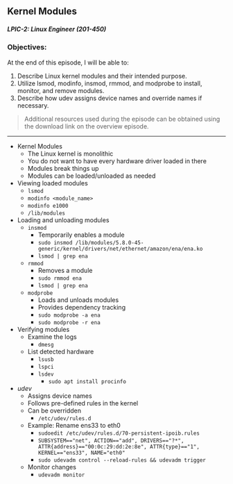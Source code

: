 ## Kernel Modules  
##### LPIC-2: Linux Engineer (201-450)  

### Objectives:  

At the end of this episode, I will be able to:  

1. Describe Linux kernel modules and their intended purpose. 
2. Utilize lsmod, modinfo, insmod, rmmod, and modprobe to install, monitor, and remove modules.
3. Describe how udev assigns device names and override names if necessary.  

>Additional resources used during the episode can be obtained using the download link on the overview episode.  

-----------------------------------------------------------

* Kernel Modules
	+ The Linux kernel is monolithic
	+ You do not want to have every hardware driver loaded in there
	+ Modules break things up
	+ Modules can be loaded/unloaded as needed
* Viewing loaded modules
	+ `lsmod`
	+ `modinfo <module_name>`
	+ `modinfo e1000`
	+ `/lib/modules`
* Loading and unloading modules
	+ `insmod`
		- Temporarily enables a module
		- `sudo insmod /lib/modules/5.8.0-45-generic/kernel/drivers/net/ethernet/amazon/ena/ena.ko`
		- `lsmod | grep ena`
	+ `rmmod`
		- Removes a module
		- `sudo rmmod ena`
		- `lsmod | grep ena`
	+ `modprobe`
		- Loads and unloads modules
		- Provides dependency tracking
		- `sudo modprobe -a ena`
		- `sudo modprobe -r ena`
* Verifying modules
	+ Examine the logs
		- `dmesg`
	+ List detected hardware
		- `lsusb`
		- `lspci`
		- `lsdev`
			+ `sudo apt install procinfo`
* *udev*
	+ Assigns device names
	+ Follows pre-defined rules in the kernel
	+ Can be overridden
		- `/etc/udev/rules.d`
	+ Example: Rename ens33 to eth0
		- `sudoedit /etc/udev/rules.d/70-persistent-ipoib.rules`
		- `SUBSYSTEM=="net", ACTION=="add", DRIVERS=="?*", ATTR{address}=="00:0c:29:dd:2e:8e", ATTR{type}=="1", KERNEL=="ens33", NAME="eth0"`
		- `sudo udevadm control --reload-rules && udevadm trigger`
	+ Monitor changes
		- `udevadm monitor`
